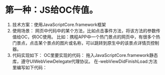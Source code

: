 第一种：JS给OC传值。
===================
1. 技术方案：使用JavaScriptCore.framework框架
2. 使用场景： 网页中代码中的某个方法，比如点击事件方法，将该方法的参数传值给OC，供OC使用。
比如：携程APP中一个热门景点的网页中，有很多个热门景点，点击某个景点的图片或名称，可以跳转到原生中的该景点详情页控制器。
3. 代码实现如下：
OC里要实现的代码：
拖入JavaScriptCore.framework静态库，遵守UIWebViewDelegate代理协议。 
在-webViewDidFinishLoad:方法里编写如下代码：

